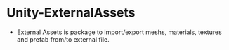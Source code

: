 # Unity-ExternalAssets
- External Assets is package to import/export meshs, materials, textures and prefab from/to external file.
